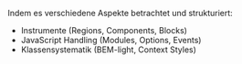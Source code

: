 Indem es verschiedene Aspekte betrachtet und strukturiert:

- Instrumente (Regions, Components, Blocks)
- JavaScript Handling (Modules, Options, Events)
- Klassensystematik (BEM-light, Context Styles)